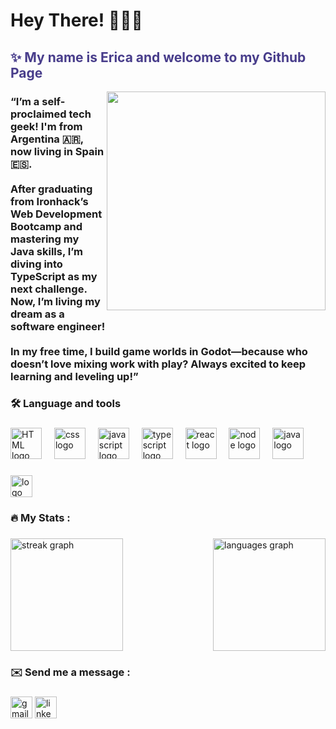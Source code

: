 <h1>Hey There! 🙋🏻‍♀️ </h1> 

<h2 style="color: DarkSlateBlue">✨ My name is Erica and welcome to my Github Page</h2>

<img align="right" width="350" src="https://camo.githubusercontent.com/1effdbbd80ddf745de7ea9e4ba346cc9c8d193f6c5f661ee7a8b145d4c8aaa88/68747470733a2f2f6d69726f2e6d656469756d2e636f6d2f76322f726573697a653a6669743a313430302f302a7942764135436e455833536434616f642e676966"  />

<h3 align="left"> “I’m a self-proclaimed tech geek! I'm from Argentina 🇦🇷, now living in Spain 🇪🇸. </br> </br> After graduating from Ironhack’s Web Development Bootcamp and mastering my Java skills, I’m diving into TypeScript as my next challenge. Now, I’m living my dream as a software engineer! </br> </br> In my free time, I build game worlds in Godot—because who doesn’t love mixing work with play? Always excited to keep learning and leveling up!” </h3>

<h3 align="left">🛠 Language and tools</h3>

###

<div align="left" >
  <img src="https://cdn.jsdelivr.net/gh/devicons/devicon@latest/icons/html5/html5-original.svg" height="50" alt="HTML logo"  />
  <img width="12" />
  <img src="https://cdn.jsdelivr.net/gh/devicons/devicon@latest/icons/css3/css3-original.svg" height="50" alt="css logo"  />
  <img width="12" />
  <img src="https://cdn.jsdelivr.net/gh/devicons/devicon/icons/javascript/javascript-original.svg" height="50" alt="javascript logo"  />
  <img width="12" />
  <img src="https://cdn.jsdelivr.net/gh/devicons/devicon/icons/typescript/typescript-original.svg" height="50" alt="typescript logo"  />
  <img width="12" />
  <img src="https://cdn.jsdelivr.net/gh/devicons/devicon/icons/react/react-original.svg" height="50" alt="react logo"  />
  <img width="12" />
  <img src="https://cdn.jsdelivr.net/gh/devicons/devicon@latest/icons/nodejs/nodejs-original-wordmark.svg" height="50" alt="node logo"  />
  <img width="12" />
  <img src="https://cdn.jsdelivr.net/gh/devicons/devicon@latest/icons/java/java-original.svg" height="50" alt="java logo"  />
  <img width="12" />
</div>

###

<a href="https://erica-sanchez.vercel.app/"><img src="https://img.shields.io/badge/Check_My_Portfolio-%237E4798.svg?style=for-the-badge" height="35" alt="logo"/></a>

###

<h3 align="left">🔥   My Stats :</h3>

###

<div align="left">
  <img src="https://streak-stats.demolab.com?user=Ericazach&theme=tokyonight&border_radius=5.5&date_format=M%20j%5B%2C%20Y%5D" height="180" alt="streak graph"  />
    <img align="right" src="https://github-readme-stats.vercel.app/api/top-langs?username=ericazach&locale=en&hide_title=false&layout=compact&card_width=320&langs_count=6&theme=dracula&hide_border=false&order=2" height="180" alt="languages graph"  />
</div>

<h3 align="left"> ✉️  Send me a message :</h3>

###

<div align="left">
  <a href="https://mail.google.com/mail/?view=cm&fs=1&to=ericazach@gmail.com&su=SUBJECT&body=BODY "><img src="https://img.shields.io/static/v1?message=Gmail&logo=gmail&label=&color=D14836&logoColor=white&labelColor=&style=for-the-badge" height="35" alt="gmail logo" /></a>
  <a href="https://www.linkedin.com/in/erica-sanchez-11725426"><img src="https://img.shields.io/static/v1?message=LinkedIn&logo=linkedin&label=&color=0077B5&logoColor=white&labelColor=&style=for-the-badge" height="35" alt="linkedin logo"  /></a>
  
</div>


<!--
**Ericazach/ericazach** is a ✨ _special_ ✨ repository because its `README.md` (this file) appears on your GitHub profile.



Here are some ideas to get you started:

- 🔭 I’m currently working on ...
- 🌱 I’m currently learning ...
- 👯 I’m looking to collaborate on ...
- 🤔 I’m looking for help with ...
- 💬 Ask me about ...
- 📫 How to reach me: ...
- 😄 Pronouns: ...
- ⚡ Fun fact: ...
-->
